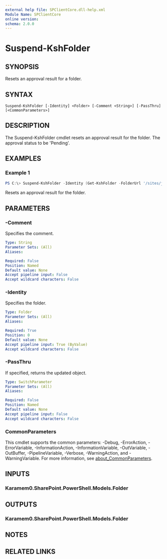 ```yaml
---
external help file: SPClientCore.dll-help.xml
Module Name: SPClientCore
online version:
schema: 2.0.0
---
```


# Suspend-KshFolder

## SYNOPSIS
Resets an approval result for a folder.

## SYNTAX

```
Suspend-KshFolder [-Identity] <Folder> [-Comment <String>] [-PassThru] [<CommonParameters>]
```

## DESCRIPTION
The Suspend-KshFolder cmdlet resets an approval result for the folder. The approval status to be 'Pending'.

## EXAMPLES

### Example 1
```powershell
PS C:\> Suspend-KshFolder -Identity (Get-KshFolder -FolderUrl '/sites/japan/hr/Shared%20Documents/Templates')
```

Resets an approval result for the folder.

## PARAMETERS

### -Comment
Specifies the comment.

```yaml
Type: String
Parameter Sets: (All)
Aliases:

Required: False
Position: Named
Default value: None
Accept pipeline input: False
Accept wildcard characters: False
```

### -Identity
Specifies the folder.

```yaml
Type: Folder
Parameter Sets: (All)
Aliases:

Required: True
Position: 0
Default value: None
Accept pipeline input: True (ByValue)
Accept wildcard characters: False
```

### -PassThru
If specified, returns the updated object.

```yaml
Type: SwitchParameter
Parameter Sets: (All)
Aliases:

Required: False
Position: Named
Default value: None
Accept pipeline input: False
Accept wildcard characters: False
```

### CommonParameters
This cmdlet supports the common parameters: -Debug, -ErrorAction, -ErrorVariable, -InformationAction, -InformationVariable, -OutVariable, -OutBuffer, -PipelineVariable, -Verbose, -WarningAction, and -WarningVariable. For more information, see [about_CommonParameters](http://go.microsoft.com/fwlink/?LinkID=113216).

## INPUTS

### Karamem0.SharePoint.PowerShell.Models.Folder

## OUTPUTS

### Karamem0.SharePoint.PowerShell.Models.Folder

## NOTES

## RELATED LINKS
